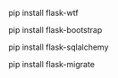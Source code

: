 pip install flask-wtf 

pip install flask-bootstrap

pip install flask-sqlalchemy

pip install flask-migrate
